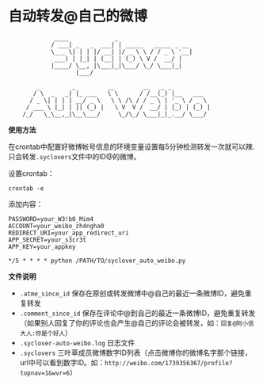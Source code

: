 自动转发@自己的微博
===================

                 ____             _
                / ___| _   _  ___| | _____   _____ _ __
                \___ \| | | |/ __| |/ _ \ \ / / _ \ '__|
                 ___) | |_| | (__| | (_) \ V /  __/ |
                |____/ \__, |\___|_|\___/ \_/ \___|_|
                       |___/

            _         _         __        __   _ _
           / \  _   _| |_ ___   \ \      / /__(_) |__   ___
          / _ \| | | | __/ _ \   \ \ /\ / / _ \ | '_ \ / _ \
         / ___ \ |_| | || (_) |   \ V  V /  __/ | |_) | (_) |
        /_/   \_\__,_|\__\___/     \_/\_/ \___|_|_.__/ \___/




**使用方法**

在crontab中配置好微博帐号信息的环境变量设置每5分钟检测转发一次就可以辣.只会转发`.syclovers`文件中的ID@的微博。

设置crontab：

    crontab -e

添加内容：

    PASSWORD=your_W3!b0_Mim4
    ACCOUNT=your_weibo_zh4ngha0
    REDIRECT_URI=your_app_redirect_uri
    APP_SECRET=your_s3cr3t
    APP_KEY=your_appkey

    */5 * * * * python /PATH/TO/syclover_auto_weibo.py

**文件说明**

- `.atme_since_id` 保存在原创或转发微博中@自己的最近一条微博ID，避免重复转发
- `.comment_since_id` 保存在评论中@到自己的最近一条微博ID，避免重复转发（如果别人回复了你的评论也会产生@自己的评论会被转发，如：`回复@阿小信大人:你是个好人`）
- `.syclover-auto-weibo.log` 日志文件
- `.syclovers` 三叶草成员微博数字ID列表（点击微博你的微博名字那个链接，url中可以看到数字ID。如：`http://weibo.com/1739356367/profile?topnav=1&wvr=6`）
